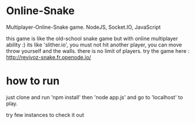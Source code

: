 # Online-Snake

Multiplayer-Online-Snake game. NodeJS, Socket.IO, JavaScript

this game is like the old-school snake game but with online multiplayer ability :)
its like 'slither.io', you must not hit another player, you can move throw yourself and the walls.
there is no limit of players.
try the game here :
http://revivoz-snake.fr.openode.io/

# how to run
just clone and run 'npm install'
then 'node app.js'
and go to 'localhost' to play.

try few instances to check it out
